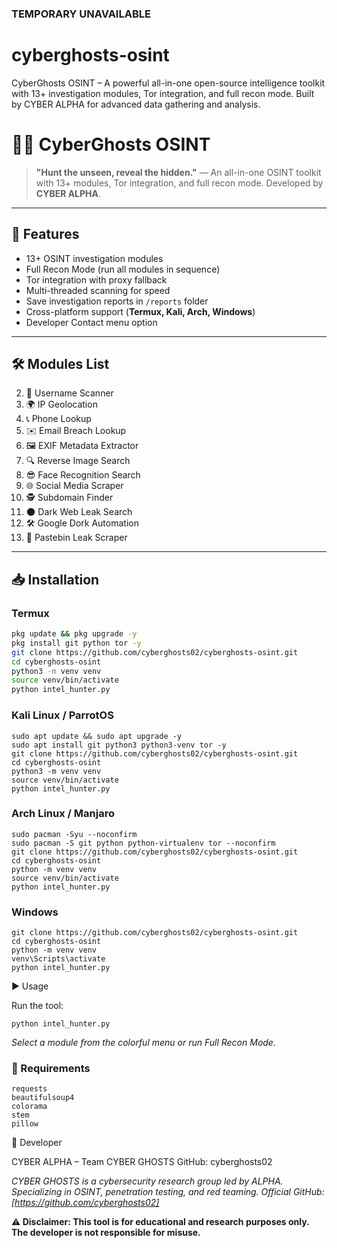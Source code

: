 ### TEMPORARY UNAVAILABLE 
 
 # cyberghosts-osint
CyberGhosts OSINT – A powerful all-in-one open-source intelligence toolkit with 13+ investigation modules, Tor integration, and full recon mode. Built by CYBER ALPHA for advanced data gathering and analysis.

# 🕵️‍♂️ CyberGhosts OSINT
> **"Hunt the unseen, reveal the hidden."** — An all-in-one OSINT toolkit with 13+ modules, Tor integration, and full recon mode. Developed by **CYBER ALPHA**.

---

## 📌 Features
- 13+ OSINT investigation modules  
- Full Recon Mode (run all modules in sequence)  
- Tor integration with proxy fallback  
- Multi-threaded scanning for speed  
- Save investigation reports in `/reports` folder  
- Cross-platform support (**Termux, Kali, Arch, Windows**)  
- Developer Contact menu option  

---

## 🛠 Modules List  
2. 👤 Username Scanner  
3. 🌍 IP Geolocation  
4. 📞 Phone Lookup  
5. ✉️ Email Breach Lookup  
6. 🖼 EXIF Metadata Extractor  
7. 🔍 Reverse Image Search  
8. 😎 Face Recognition Search  
9. 🌐 Social Media Scraper  
10. 🕵 Subdomain Finder  
11. 🌑 Dark Web Leak Search  
12. 🛠 Google Dork Automation  
13. 📄 Pastebin Leak Scraper  

---

## 📥 Installation

### **Termux**
```bash
pkg update && pkg upgrade -y
pkg install git python tor -y
git clone https://github.com/cyberghosts02/cyberghosts-osint.git
cd cyberghosts-osint
python3 -m venv venv
source venv/bin/activate
python intel_hunter.py
```
### Kali Linux / ParrotOS
```
sudo apt update && sudo apt upgrade -y
sudo apt install git python3 python3-venv tor -y
git clone https://github.com/cyberghosts02/cyberghosts-osint.git
cd cyberghosts-osint
python3 -m venv venv
source venv/bin/activate
python intel_hunter.py
```


### Arch Linux / Manjaro
```
sudo pacman -Syu --noconfirm
sudo pacman -S git python python-virtualenv tor --noconfirm
git clone https://github.com/cyberghosts02/cyberghosts-osint.git
cd cyberghosts-osint
python -m venv venv
source venv/bin/activate
python intel_hunter.py
```


### Windows
```
git clone https://github.com/cyberghosts02/cyberghosts-osint.git
cd cyberghosts-osint
python -m venv venv
venv\Scripts\activate
python intel_hunter.py
```


▶ Usage

Run the tool:
```
python intel_hunter.py
```

*Select a module from the colorful menu or run Full Recon Mode.*


### 📂 Requirements

```
requests
beautifulsoup4
colorama
stem
pillow
```

👤 Developer

CYBER ALPHA – Team CYBER GHOSTS
GitHub: cyberghosts02

*CYBER GHOSTS is a cybersecurity research group led by ALPHA.*
*Specializing in OSINT, penetration testing, and red teaming.*
*Official GitHub: [https://github.com/cyberghosts02]*

**⚠ Disclaimer: This tool is for educational and research purposes only. The developer is not responsible for misuse.**
